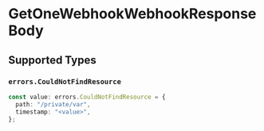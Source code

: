 # GetOneWebhookWebhookResponseBody


## Supported Types

### `errors.CouldNotFindResource`

```typescript
const value: errors.CouldNotFindResource = {
  path: "/private/var",
  timestamp: "<value>",
};
```

